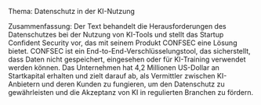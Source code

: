 Thema: Datenschutz in der KI-Nutzung

Zusammenfassung: Der Text behandelt die Herausforderungen des Datenschutzes bei der Nutzung von KI-Tools und stellt das Startup Confident Security vor, das mit seinem Produkt CONFSEC eine Lösung bietet. CONFSEC ist ein End-to-End-Verschlüsselungstool, das sicherstellt, dass Daten nicht gespeichert, eingesehen oder für KI-Training verwendet werden können. Das Unternehmen hat 4,2 Millionen US-Dollar an Startkapital erhalten und zielt darauf ab, als Vermittler zwischen KI-Anbietern und deren Kunden zu fungieren, um den Datenschutz zu gewährleisten und die Akzeptanz von KI in regulierten Branchen zu fördern.